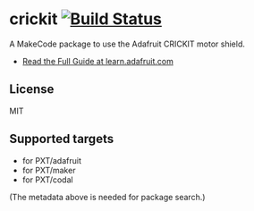# crickit [![Build Status](https://travis-ci.org/adafruit/pxt-crickit.svg?branch=master)](https://travis-ci.org/adafruit/pxt-crickit)

A MakeCode package to use the Adafruit CRICKIT motor shield.

* [Read the Full Guide at learn.adafruit.com](https://learn.adafruit.com/adafruit-crickit-creative-robotic-interactive-construction-kit/makecode)

## License

MIT

## Supported targets

* for PXT/adafruit
* for PXT/maker
* for PXT/codal

(The metadata above is needed for package search.)

